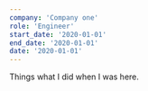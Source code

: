 ```yaml
---
company: 'Company one'
role: 'Engineer'
start_date: '2020-01-01'
end_date: '2020-01-01'
date: '2020-01-01'
---
```


Things what I did when I was here.